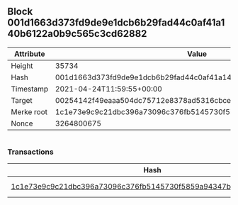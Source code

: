 ## Block 001d1663d373fd9de9e1dcb6b29fad44c0af41a140b6122a0b9c565c3cd62882

Attribute | Value
--- | ---
Height | 35734
Hash | 001d1663d373fd9de9e1dcb6b29fad44c0af41a140b6122a0b9c565c3cd62882
Timestamp | 2021-04-24T11:59:55+00:00
Target | 00254142f49eaaa504dc75712e8378ad5316cbcead634704b3734b6271167cc4
Merke root | 1c1e73e9c9c21dbc396a73096c376fb5145730f5859a94347b6d94503275cc98
Nonce | 3264800675

```

```

### Transactions

Hash | Amount
--- | ---
[1c1e73e9c9c21dbc396a73096c376fb5145730f5859a94347b6d94503275cc98](1c1e73e9c9c21dbc396a73096c376fb5145730f5859a94347b6d94503275cc98.md) | 10.00000000 SKEPTI 
